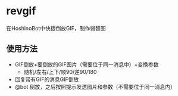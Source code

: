 # revgif
在HoshinoBot中快捷倒放GIF，制作弱智图

## 使用方法
- GIF倒放+要倒放的GIF图片（需要位于同一消息中）+变换参数
  - 随机/左右/上下/顺90/逆90/180
- 回复带有GIF的消息GIF倒放
- @bot 倒放，之后按照提示发送图片和参数（不需要位于同一消息内）
